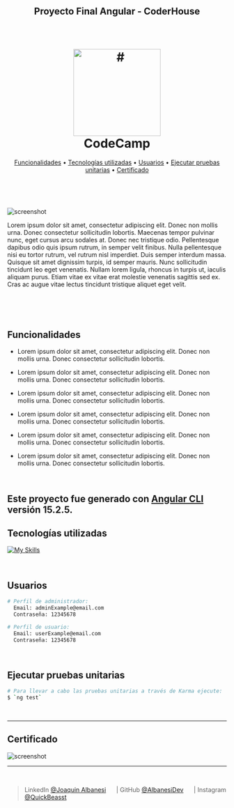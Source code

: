 <h2 align="center"> 
    Proyecto Final Angular - CoderHouse
</h2>

<h1 align="center">
  <br>
  <a href="#"><img src="https://live.staticflickr.com/65535/52915848914_6d41f1837c_o.png" alt="#" width="200"></a>
  <br>
    CodeCamp
  <br>
</h1>

<p align="center">
  <a href="#Funcionalidades">Funcionalidades</a> •
  <a href="#Tecnologías-utilizadas">Tecnologías utilizadas</a> •
  <a href="#Usuarios">Usuarios</a> •
  <a href="#Ejecutar-pruebas-unitarias">Ejecutar pruebas unitarias</a> •
  <a href="#Certificado">Certificado</a>
</p>

<br>
<br>
<br>

![screenshot](https://live.staticflickr.com/65535/52990384906_498ff5ed24_o.png)



Lorem ipsum dolor sit amet, consectetur adipiscing elit. Donec non mollis urna. Donec consectetur sollicitudin lobortis. Maecenas tempor pulvinar nunc, eget cursus arcu sodales at. Donec nec tristique odio. Pellentesque dapibus odio quis ipsum rutrum, in semper velit finibus. Nulla pellentesque nisi eu tortor rutrum, vel rutrum nisl imperdiet. Duis semper interdum massa. Quisque sit amet dignissim turpis, id semper mauris. Nunc sollicitudin tincidunt leo eget venenatis. Nullam lorem ligula, rhoncus in turpis ut, iaculis aliquam purus. Etiam vitae ex vitae erat molestie venenatis sagittis sed ex. Cras ac augue vitae lectus tincidunt tristique aliquet eget velit.

<br>
<br>
<br>

## Funcionalidades

* Lorem ipsum dolor sit amet, consectetur adipiscing elit. Donec non mollis urna. Donec consectetur sollicitudin lobortis.

* Lorem ipsum dolor sit amet, consectetur adipiscing elit. Donec non mollis urna. Donec consectetur sollicitudin lobortis.

* Lorem ipsum dolor sit amet, consectetur adipiscing elit. Donec non mollis urna. Donec consectetur sollicitudin lobortis.

* Lorem ipsum dolor sit amet, consectetur adipiscing elit. Donec non mollis urna. Donec consectetur sollicitudin lobortis.

* Lorem ipsum dolor sit amet, consectetur adipiscing elit. Donec non mollis urna. Donec consectetur sollicitudin lobortis.

* Lorem ipsum dolor sit amet, consectetur adipiscing elit. Donec non mollis urna. Donec consectetur sollicitudin lobortis.

<br>

## Este proyecto fue generado con [Angular CLI](https://github.com/angular/angular-cli) versión 15.2.5.

## Tecnologías utilizadas
[![My Skills](https://skillicons.dev/icons?i=angular,reactivex,typescript,sass,bootstrap&theme=light)](https://skillicons.dev)

<br>

## Usuarios
```bash
# Perfil de administrador:
  Email: adminExample@email.com
  Contraseña: 12345678

# Perfil de usuario:
  Email: userExample@email.com
  Contraseña: 12345678
```
<br>

## Ejecutar pruebas unitarias
```bash
# Para llevar a cabo las pruebas unitarias a través de Karma ejecute:
$ `ng test`
```

<br>

---

## Certificado

![screenshot](https://live.staticflickr.com/65535/53030131408_0c7578527c_o.png)

---

<br>

> LinkedIn [@Joaquin Albanesi](https://www.linkedin.com/in/joaquin-albanesi/) &nbsp;&nbsp;&nbsp;&nbsp; | 
> GitHub [@AlbanesiDev](https://github.com/AlbanesiDev) &nbsp;&nbsp;&nbsp;&nbsp; | 
> Instagram [@QuickBeasst](https://instagram.com/quickbeasst)
